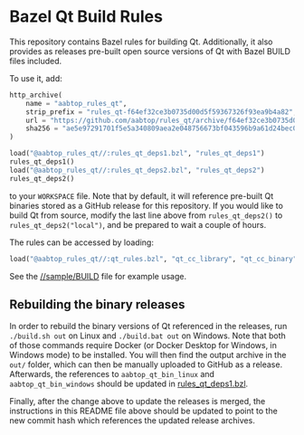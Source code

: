 # Bazel Qt Build Rules

This repository contains Bazel rules for building Qt.  Additionally, it also
provides as releases pre-built open source versions of Qt with Bazel BUILD
files included.

To use it, add:

```python
http_archive(
    name = "aabtop_rules_qt",
    strip_prefix = "rules_qt-f64ef32ce3b0735d00d5f59367326f93ea9b4a82",
    url = "https://github.com/aabtop/rules_qt/archive/f64ef32ce3b0735d00d5f59367326f93ea9b4a82.zip",
    sha256 = "ae5e97291701f5e5a340809aea2e048756673bf043596b9a61d24bec09b9ae13",
)

load("@aabtop_rules_qt//:rules_qt_deps1.bzl", "rules_qt_deps1")
rules_qt_deps1()
load("@aabtop_rules_qt//:rules_qt_deps2.bzl", "rules_qt_deps2")
rules_qt_deps2()
```

to your `WORKSPACE` file. Note that by default, it will reference pre-built
Qt binaries stored as a GitHub release for this repository. If you would like
to build Qt from source, modify the last line above from `rules_qt_deps2()` to
`rules_qt_deps2("local")`, and be prepared to wait a couple of hours.


The rules can be accessed by loading:

```python
load("@aabtop_rules_qt//:qt_rules.bzl", "qt_cc_library", "qt_cc_binary", "qt_resource")
```

See the [//sample/BUILD](sample/BUILD) file for example usage.


## Rebuilding the binary releases

In order to rebuild the binary versions of Qt referenced in the releases,
run `./build.sh out` on Linux and `./build.bat out`
on Windows. Note that both of those commands require Docker (or Docker Desktop
for Windows, in Windows mode) to be installed. You will then find the output
archive in the `out/` folder, which can then be manually uploaded to GitHub as a
release. Afterwards, the references to `aabtop_qt_bin_linux` and
`aabtop_qt_bin_windows` should be updated in
[rules_qt_deps1.bzl](rules_qt_deps1.bzl).

Finally, after the change above to update the releases is merged, the
instructions in this README file above should be updated to point to the
new commit hash which references the updated release archives.
